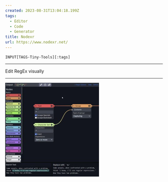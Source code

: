 ```yaml
---
created: 2023-08-31T13:04:18.199Z
tags: 
  - Editor
  - Code
  - Generator
title: Nodexr
url: https://www.nodexr.net/
---
```

```meta-bind
INPUT[TAGS-Tiny-Tools][:tags]
```

___
Edit RegEx visually
___

![](_attachments/nodexr.jpg)
